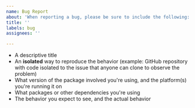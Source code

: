 ```yaml
---
name: Bug Report
about: 'When reporting a bug, please be sure to include the following:'
title: ''
labels: bug
assignees: ''

---
```


* A descriptive title
* An **isolated** way to reproduce the behavior (example: GitHub repository with code isolated to the issue that anyone can clone to observe the problem)
* What version of the package involved you're using, and the platform(s) you're running it on
* What packages or other dependencies you're using
* The behavior you expect to see, and the actual behavior

